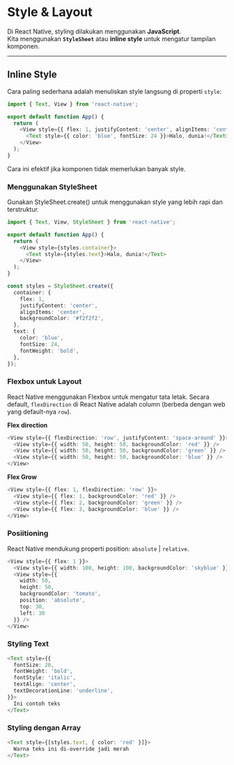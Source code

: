 # Style & Layout

Di React Native, styling dilakukan menggunakan **JavaScript**.  
Kita menggunakan **`StyleSheet`** atau **inline style** untuk mengatur tampilan komponen.  

---

## Inline Style
Cara paling sederhana adalah menuliskan style langsung di properti `style`:

```ts
import { Text, View } from 'react-native';

export default function App() {
  return (
    <View style={{ flex: 1, justifyContent: 'center', alignItems: 'center' }}>
      <Text style={{ color: 'blue', fontSize: 24 }}>Halo, dunia!</Text>
    </View>
  );
}
```
Cara ini efektif jika komponen tidak memerlukan banyak style.

### Menggunakan StyleSheet
Gunakan StyleSheet.create() untuk menggunakan style yang lebih rapi dan terstruktur.
```ts
import { Text, View, StyleSheet } from 'react-native';

export default function App() {
  return (
    <View style={styles.container}>
      <Text style={styles.text}>Halo, dunia!</Text>
    </View>
  );
}

const styles = StyleSheet.create({
  container: {
    flex: 1,
    justifyContent: 'center',
    alignItems: 'center',
    backgroundColor: '#f2f2f2',
  },
  text: {
    color: 'blue',
    fontSize: 24,
    fontWeight: 'bold',
  },
});
```

### Flexbox untuk Layout
React Native menggunakan Flexbox untuk mengatur tata letak.
Secara default, `flexDirection` di React Native adalah column (berbeda dengan web yang default-nya `row`).

**Flex direction**
```ts
<View style={{ flexDirection: 'row', justifyContent: 'space-around' }}>
  <View style={{ width: 50, height: 50, backgroundColor: 'red' }} />
  <View style={{ width: 50, height: 50, backgroundColor: 'green' }} />
  <View style={{ width: 50, height: 50, backgroundColor: 'blue' }} />
</View>
```

**Flex Grow**
```ts
<View style={{ flex: 1, flexDirection: 'row' }}>
  <View style={{ flex: 1, backgroundColor: 'red' }} />
  <View style={{ flex: 2, backgroundColor: 'green' }} />
  <View style={{ flex: 3, backgroundColor: 'blue' }} />
</View>
```

### Posiitioning
React Native mendukung properti position: `absolute` | `relative`.
```ts
<View style={{ flex: 1 }}>
  <View style={{ width: 100, height: 100, backgroundColor: 'skyblue' }} />
  <View style={{
    width: 50,
    height: 50,
    backgroundColor: 'tomato',
    position: 'absolute',
    top: 30,
    left: 30
  }} />
</View>
```

### Styling Text
```ts
<Text style={{
  fontSize: 20,
  fontWeight: 'bold',
  fontStyle: 'italic',
  textAlign: 'center',
  textDecorationLine: 'underline',
}}>
  Ini contoh teks
</Text>
```


### Styling dengan Array
```ts
<Text style={[styles.text, { color: 'red' }]}>
  Warna teks ini di-override jadi merah
</Text>
```


